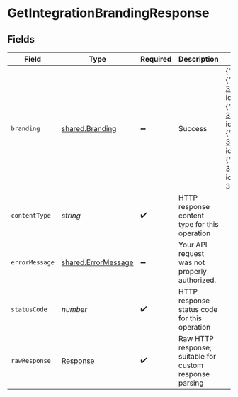 # GetIntegrationBrandingResponse


## Fields

| Field                                                                                                                                                                                                                                                                                                                                                                                                                                                                                                                                                                                                                                                                                     | Type                                                                                                                                                                                                                                                                                                                                                                                                                                                                                                                                                                                                                                                                                      | Required                                                                                                                                                                                                                                                                                                                                                                                                                                                                                                                                                                                                                                                                                  | Description                                                                                                                                                                                                                                                                                                                                                                                                                                                                                                                                                                                                                                                                               | Example                                                                                                                                                                                                                                                                                                                                                                                                                                                                                                                                                                                                                                                                                   |
| ----------------------------------------------------------------------------------------------------------------------------------------------------------------------------------------------------------------------------------------------------------------------------------------------------------------------------------------------------------------------------------------------------------------------------------------------------------------------------------------------------------------------------------------------------------------------------------------------------------------------------------------------------------------------------------------- | ----------------------------------------------------------------------------------------------------------------------------------------------------------------------------------------------------------------------------------------------------------------------------------------------------------------------------------------------------------------------------------------------------------------------------------------------------------------------------------------------------------------------------------------------------------------------------------------------------------------------------------------------------------------------------------------- | ----------------------------------------------------------------------------------------------------------------------------------------------------------------------------------------------------------------------------------------------------------------------------------------------------------------------------------------------------------------------------------------------------------------------------------------------------------------------------------------------------------------------------------------------------------------------------------------------------------------------------------------------------------------------------------------- | ----------------------------------------------------------------------------------------------------------------------------------------------------------------------------------------------------------------------------------------------------------------------------------------------------------------------------------------------------------------------------------------------------------------------------------------------------------------------------------------------------------------------------------------------------------------------------------------------------------------------------------------------------------------------------------------- | ----------------------------------------------------------------------------------------------------------------------------------------------------------------------------------------------------------------------------------------------------------------------------------------------------------------------------------------------------------------------------------------------------------------------------------------------------------------------------------------------------------------------------------------------------------------------------------------------------------------------------------------------------------------------------------------- |
| `branding`                                                                                                                                                                                                                                                                                                                                                                                                                                                                                                                                                                                                                                                                                | [shared.Branding](../../../sdk/models/shared/branding.md)                                                                                                                                                                                                                                                                                                                                                                                                                                                                                                                                                                                                                                 | :heavy_minus_sign:                                                                                                                                                                                                                                                                                                                                                                                                                                                                                                                                                                                                                                                                        | Success                                                                                                                                                                                                                                                                                                                                                                                                                                                                                                                                                                                                                                                                                   | {"logo":{"full":{"image":{"src":"https://static.codat.io/public/officialLogos/Full/8A156A5A-39CB-4F9D-856E-76EF9B9A9607.png","alt":"xero full icon"}},"square":{"image":{"src":"https://static.codat.io/public/officialLogos/Square/8A156A5A-39CB-4F9D-856E-76EF9B2W3607.png","alt":"xero square icon"}}},"button":{"default":{"image":{"src":"https://static.codat.io/public/officialButtons/Full/8A156A5A-39CB-4F9D-856E-76EF9Q7A9607.png","alt":"xero default button icon"}},"hover":{"image":{"src":"https://static.codat.io/public/officialLogos/Full/8A156A5A-39CB-4F9D-856E-76EF9B9A9607.png","alt":"xero hover button icon"}}},"sourceId":"35b92968-9851-4095-ad60-395c95cbcba4"} |
| `contentType`                                                                                                                                                                                                                                                                                                                                                                                                                                                                                                                                                                                                                                                                             | *string*                                                                                                                                                                                                                                                                                                                                                                                                                                                                                                                                                                                                                                                                                  | :heavy_check_mark:                                                                                                                                                                                                                                                                                                                                                                                                                                                                                                                                                                                                                                                                        | HTTP response content type for this operation                                                                                                                                                                                                                                                                                                                                                                                                                                                                                                                                                                                                                                             |                                                                                                                                                                                                                                                                                                                                                                                                                                                                                                                                                                                                                                                                                           |
| `errorMessage`                                                                                                                                                                                                                                                                                                                                                                                                                                                                                                                                                                                                                                                                            | [shared.ErrorMessage](../../../sdk/models/shared/errormessage.md)                                                                                                                                                                                                                                                                                                                                                                                                                                                                                                                                                                                                                         | :heavy_minus_sign:                                                                                                                                                                                                                                                                                                                                                                                                                                                                                                                                                                                                                                                                        | Your API request was not properly authorized.                                                                                                                                                                                                                                                                                                                                                                                                                                                                                                                                                                                                                                             |                                                                                                                                                                                                                                                                                                                                                                                                                                                                                                                                                                                                                                                                                           |
| `statusCode`                                                                                                                                                                                                                                                                                                                                                                                                                                                                                                                                                                                                                                                                              | *number*                                                                                                                                                                                                                                                                                                                                                                                                                                                                                                                                                                                                                                                                                  | :heavy_check_mark:                                                                                                                                                                                                                                                                                                                                                                                                                                                                                                                                                                                                                                                                        | HTTP response status code for this operation                                                                                                                                                                                                                                                                                                                                                                                                                                                                                                                                                                                                                                              |                                                                                                                                                                                                                                                                                                                                                                                                                                                                                                                                                                                                                                                                                           |
| `rawResponse`                                                                                                                                                                                                                                                                                                                                                                                                                                                                                                                                                                                                                                                                             | [Response](https://developer.mozilla.org/en-US/docs/Web/API/Response)                                                                                                                                                                                                                                                                                                                                                                                                                                                                                                                                                                                                                     | :heavy_check_mark:                                                                                                                                                                                                                                                                                                                                                                                                                                                                                                                                                                                                                                                                        | Raw HTTP response; suitable for custom response parsing                                                                                                                                                                                                                                                                                                                                                                                                                                                                                                                                                                                                                                   |                                                                                                                                                                                                                                                                                                                                                                                                                                                                                                                                                                                                                                                                                           |